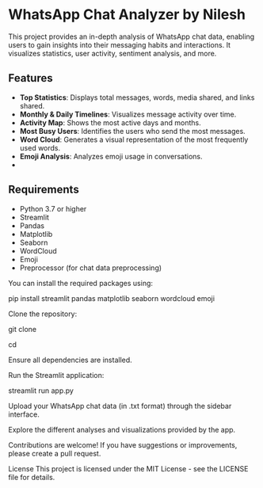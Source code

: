 # WhatsApp Chat Analyzer by Nilesh

This project provides an in-depth analysis of WhatsApp chat data, enabling users to gain insights into their messaging habits and interactions. It visualizes statistics, user activity, sentiment analysis, and more.

## Features

- **Top Statistics**: Displays total messages, words, media shared, and links shared.
- **Monthly & Daily Timelines**: Visualizes message activity over time.
- **Activity Map**: Shows the most active days and months.
- **Most Busy Users**: Identifies the users who send the most messages.
- **Word Cloud**: Generates a visual representation of the most frequently used words.
- **Emoji Analysis**: Analyzes emoji usage in conversations.
- 
## Requirements

- Python 3.7 or higher
- Streamlit
- Pandas
- Matplotlib
- Seaborn
- WordCloud
- Emoji
- Preprocessor (for chat data preprocessing)

You can install the required packages using:

pip install streamlit pandas matplotlib seaborn wordcloud emoji

Clone the repository:


git clone <repository-url>

cd <repository-folder>

Ensure all dependencies are installed.

Run the Streamlit application:

streamlit run app.py

Upload your WhatsApp chat data (in .txt format) through the sidebar interface.

Explore the different analyses and visualizations provided by the app.

Contributions are welcome! If you have suggestions or improvements, please create a pull request.

License
This project is licensed under the MIT License - see the LICENSE file for details.
